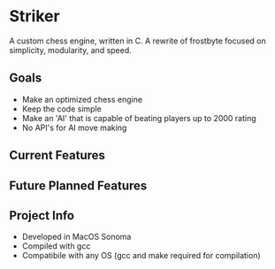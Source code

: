 # Striker
A custom chess engine, written in C. A rewrite of frostbyte focused on simplicity, modularity, and speed.

## Goals
 - Make an optimized chess engine
 - Keep the code simple
 - Make an 'AI' that is capable of beating players up to 2000 rating
 - No API's for AI move making

## Current Features

## Future Planned Features


## Project Info
 - Developed in MacOS Sonoma
 - Compiled with gcc
 - Compatibile with any OS (gcc and make required for compilation)

